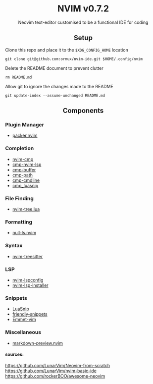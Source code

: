 <h1 align='center'>NVIM v0.7.2</h1>

<div align='center'>
Neovim text-editor customised to be a functional IDE for coding
</div>

<h2 align='center'>Setup</h2>

Clone this repo and place it to the `$XDG_CONFIG_HOME` location

`git clone git@github.com:ormux/nvim-ide.git $HOME/.config/nvim`

Delete the README document to prevent clutter

`rm README.md`

Allow git to ignore the changes made to the README

`git update-index --assume-unchanged README.md`

<h2 align='center'>Components</h2>

### Plugin Manager
* [packer.nvim](https://github.com/wbthomason/packer.nvim)

### Completion
* [nvim-cmp](https://github.com/hrsh7th/nvim-cmp)
* [cmp-nvim-lsp](https://github.com/hrsh7th/cmp-nvim-lsp)
* [cmp-buffer](https://github.com/hrsh7th/cmp-buffer)
* [cmp-path](https://github.com/hrsh7th/cmp-path)
* [cmp-cmdline](https://github.com/hrsh7th/cmp-cmdline)
* [cmp_luasnip](https://github.com/saadparwaiz1/cmp_luasnip)

### File Finding
* [nvim-tree.lua](https://github.com/kyazdani42/nvim-tree.lua)

### Formatting
* [null-ls.nvim](https://github.com/jose-elias-alvarez/null-ls.nvim)

### Syntax
* [nvim-treesitter](https://github.com/nvim-treesitter/nvim-treesitter)

### LSP
* [nvim-lspconfig](https://github.com/neovim/nvim-lspconfig)
* [nvim-lsp-installer](https://github.com/williamboman/nvim-lsp-installer)

### Snippets
* [LuaSnip](https://github.com/L3MON4D3/LuaSnip)
* [friendly-snippets](https://github.com/rafamadriz/friendly-snippets)
* [Emmet-vim](https://github.com/mattn/emmet-vim)

### Miscellaneous
* [markdown-preview.nvim](https://github.com/iamcco/markdown-preview.nvim)

#### sources:
<https://github.com/LunarVim/Neovim-from-scratch>  
<https://github.com/LunarVim/nvim-basic-ide>  
<https://github.com/rockerBOO/awesome-neovim>  
